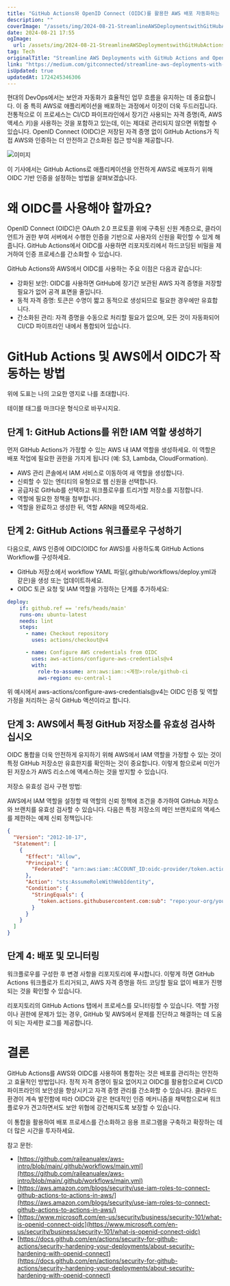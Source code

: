 ```yaml
---
title: "GitHub Actions와 OpenID Connect (OIDC)를 활용한 AWS 배포 자동화하는 방법"
description: ""
coverImage: "/assets/img/2024-08-21-StreamlineAWSDeploymentswithGitHubActionsandOpenIDConnectOIDC_0.png"
date: 2024-08-21 17:55
ogImage: 
  url: /assets/img/2024-08-21-StreamlineAWSDeploymentswithGitHubActionsandOpenIDConnectOIDC_0.png
tag: Tech
originalTitle: "Streamline AWS Deployments with GitHub Actions and OpenID Connect (OIDC)"
link: "https://medium.com/gitconnected/streamline-aws-deployments-with-github-actions-and-openid-connect-oidc-39892d74b8f5"
isUpdated: true
updatedAt: 1724245346306
---
```



현대의 DevOps에서는 보안과 자동화가 효율적인 업무 흐름을 유지하는 데 중요합니다. 이 중 특히 AWS로 애플리케이션을 배포하는 과정에서 이것이 더욱 두드러집니다. 전통적으로 이 프로세스는 CI/CD 파이프라인에서 장기간 사용되는 자격 증명(즉, AWS 액세스 키)을 사용하는 것을 포함하고 있는데, 이는 제대로 관리되지 않으면 위험할 수 있습니다. OpenID Connect (OIDC)은 저장된 자격 증명 없이 GitHub Actions가 직접 AWS와 인증하는 더 안전하고 간소화된 접근 방식을 제공합니다.

![이미지](/assets/img/2024-08-21-StreamlineAWSDeploymentswithGitHubActionsandOpenIDConnectOIDC_0.png)

이 기사에서는 GitHub Actions로 애플리케이션을 안전하게 AWS로 배포하기 위해 OIDC 기반 인증을 설정하는 방법을 살펴보겠습니다.

# 왜 OIDC를 사용해야 할까요?

<div class="content-ad"></div>

OpenID Connect (OIDC)은 OAuth 2.0 프로토콜 위에 구축된 신원 계층으로, 클라이언트가 권한 부여 서버에서 수행한 인증을 기반으로 사용자의 신원을 확인할 수 있게 해줍니다. GitHub Actions에서 OIDC를 사용하면 리포지토리에서 하드코딩된 비밀을 제거하여 인증 프로세스를 간소화할 수 있습니다.

GitHub Actions와 AWS에서 OIDC를 사용하는 주요 이점은 다음과 같습니다:

- 강화된 보안: OIDC를 사용하면 GitHub에 장기간 보관된 AWS 자격 증명을 저장할 필요가 없어 공격 표면을 줄입니다.
- 동적 자격 증명: 토큰은 수명이 짧고 동적으로 생성되므로 필요한 경우에만 유효합니다.
- 간소화된 관리: 자격 증명을 수동으로 처리할 필요가 없으며, 모든 것이 자동화되어 CI/CD 파이프라인 내에서 통합되어 있습니다.

# GitHub Actions 및 AWS에서 OIDC가 작동하는 방법

<div class="content-ad"></div>

위에 도표는 나의 고요한 영지로 나를 초대합니다.

테이블 태그를 마크다운 형식으로 바꾸시지요.

<div class="content-ad"></div>

## 단계 1: GitHub Actions를 위한 IAM 역할 생성하기

먼저 GitHub Actions가 가정할 수 있는 AWS 내 IAM 역할을 생성하세요. 이 역할은 배포 작업에 필요한 권한을 가지게 됩니다 (예: S3, Lambda, CloudFormation).

- AWS 관리 콘솔에서 IAM 서비스로 이동하여 새 역할을 생성합니다.
- 신뢰할 수 있는 엔티티의 유형으로 웹 신원을 선택합니다.
- 공급자로 GitHub를 선택하고 워크플로우를 트리거할 저장소를 지정합니다.
- 역할에 필요한 정책을 첨부합니다.
- 역할을 완료하고 생성한 뒤, 역할 ARN을 메모하세요.

## 단계 2: GitHub Actions 워크플로우 구성하기

<div class="content-ad"></div>

다음으로, AWS 인증에 OIDC(OIDC for AWS)를 사용하도록 GitHub Actions Workflow를 구성하세요.

- GitHub 저장소에서 workflow YAML 파일(.github/workflows/deploy.yml과 같은)을 생성 또는 업데이트하세요.
- OIDC 토큰 요청 및 IAM 역할을 가정하는 단계를 추가하세요:

```yaml
deploy:
    if: github.ref == 'refs/heads/main'
    runs-on: ubuntu-latest
    needs: lint
    steps:
      - name: Checkout repository
        uses: actions/checkout@v4

      - name: Configure AWS credentials from OIDC
        uses: aws-actions/configure-aws-credentials@v4
        with:
          role-to-assume: arn:aws:iam::<계정>:role/github-ci
          aws-region: eu-central-1
```

위 예시에서 aws-actions/configure-aws-credentials@v4는 OIDC 인증 및 역할 가정을 처리하는 공식 GitHub 액션이라고 합니다.

<div class="content-ad"></div>

## 단계 3: AWS에서 특정 GitHub 저장소를 유효성 검사하십시오

OIDC 통합을 더욱 안전하게 유지하기 위해 AWS에서 IAM 역할을 가정할 수 있는 것이 특정 GitHub 저장소만 유효한지를 확인하는 것이 중요합니다. 이렇게 함으로써 미인가된 저장소가 AWS 리소스에 액세스하는 것을 방지할 수 있습니다.

저장소 유효성 검사 구현 방법:

AWS에서 IAM 역할을 설정할 때 역할의 신뢰 정책에 조건을 추가하여 GitHub 저장소와 브랜치를 유효성 검사할 수 있습니다. 다음은 특정 저장소의 메인 브랜치로의 액세스를 제한하는 예제 신뢰 정책입니다:

<div class="content-ad"></div>

```json
{
  "Version": "2012-10-17",
  "Statement": [
    {
      "Effect": "Allow",
      "Principal": {
        "Federated": "arn:aws:iam::ACCOUNT_ID:oidc-provider/token.actions.githubusercontent.com"
      },
      "Action": "sts:AssumeRoleWithWebIdentity",
      "Condition": {
        "StringEquals": {
          "token.actions.githubusercontent.com:sub": "repo:your-org/your-repo:ref:refs/heads/main"
        }
      }
    }
  ]
}
```

## 단계 4: 배포 및 모니터링

워크플로우를 구성한 후 변경 사항을 리포지토리에 푸시합니다. 이렇게 하면 GitHub Actions 워크플로가 트리거되고, AWS 자격 증명을 하드 코딩할 필요 없이 배포가 진행되는 것을 확인할 수 있습니다.

리포지토리의 GitHub Actions 탭에서 프로세스를 모니터링할 수 있습니다. 역할 가정이나 권한에 문제가 있는 경우, GitHub 및 AWS에서 문제를 진단하고 해결하는 데 도움이 되는 자세한 로그를 제공합니다.


<div class="content-ad"></div>

# 결론

GitHub Actions를 AWS와 OIDC를 사용하여 통합하는 것은 배포를 관리하는 안전하고 효율적인 방법입니다. 정적 자격 증명이 필요 없어지고 OIDC를 활용함으로써 CI/CD 파이프라인의 보안성을 향상시키고 자격 증명 관리를 간소화할 수 있습니다. 클라우드 환경이 계속 발전함에 따라 OIDC와 같은 현대적인 인증 메커니즘을 채택함으로써 워크플로우가 견고하면서도 보안 위협에 강건해지도록 보장할 수 있습니다.

이 통합을 활용하여 배포 프로세스를 간소화하고 응용 프로그램을 구축하고 확장하는 데 더 많은 시간을 투자하세요.

참고 문헌:

<div class="content-ad"></div>

- [https://github.com/raileanualex/aws-intro/blob/main/.github/workflows/main.yml](https://github.com/raileanualex/aws-intro/blob/main/.github/workflows/main.yml)
- [https://aws.amazon.com/blogs/security/use-iam-roles-to-connect-github-actions-to-actions-in-aws/](https://aws.amazon.com/blogs/security/use-iam-roles-to-connect-github-actions-to-actions-in-aws/)
- [https://www.microsoft.com/en-us/security/business/security-101/what-is-openid-connect-oidc](https://www.microsoft.com/en-us/security/business/security-101/what-is-openid-connect-oidc)
- [https://docs.github.com/en/actions/security-for-github-actions/security-hardening-your-deployments/about-security-hardening-with-openid-connect](https://docs.github.com/en/actions/security-for-github-actions/security-hardening-your-deployments/about-security-hardening-with-openid-connect)